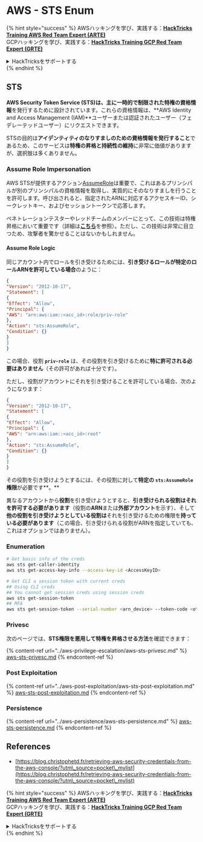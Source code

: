 # AWS - STS Enum

{% hint style="success" %}
AWSハッキングを学び、実践する：<img src="../../../.gitbook/assets/image (1).png" alt="" data-size="line">[**HackTricks Training AWS Red Team Expert (ARTE)**](https://training.hacktricks.xyz/courses/arte)<img src="../../../.gitbook/assets/image (1).png" alt="" data-size="line">\
GCPハッキングを学び、実践する：<img src="../../../.gitbook/assets/image (2).png" alt="" data-size="line">[**HackTricks Training GCP Red Team Expert (GRTE)**<img src="../../../.gitbook/assets/image (2).png" alt="" data-size="line">](https://training.hacktricks.xyz/courses/grte)

<details>

<summary>HackTricksをサポートする</summary>

* [**サブスクリプションプラン**](https://github.com/sponsors/carlospolop)を確認してください！
* **💬 [**Discordグループ**](https://discord.gg/hRep4RUj7f)または[**Telegramグループ**](https://t.me/peass)に参加するか、**Twitter** 🐦 [**@hacktricks\_live**](https://twitter.com/hacktricks\_live)**をフォローしてください。**
* **ハッキングのトリックを共有するには、[**HackTricks**](https://github.com/carlospolop/hacktricks)および[**HackTricks Cloud**](https://github.com/carlospolop/hacktricks-cloud)のGitHubリポジトリにPRを提出してください。**

</details>
{% endhint %}

## STS

**AWS Security Token Service (STS)**は、主に**一時的で制限された特権の資格情報**を発行するために設計されています。これらの資格情報は、**AWS Identity and Access Management (IAM)**ユーザーまたは認証されたユーザー（フェデレーテッドユーザー）にリクエストできます。

STSの目的は**アイデンティティのなりすましのための資格情報を発行すること**であるため、このサービスは**特権の昇格と持続性の維持**に非常に価値がありますが、選択肢は多くありません。

### Assume Role Impersonation

AWS STSが提供するアクション[AssumeRole](https://docs.aws.amazon.com/STS/latest/APIReference/API\_AssumeRole.html)は重要で、これはあるプリンシパルが別のプリンシパルの資格情報を取得し、実質的にそのなりすましを行うことを許可します。呼び出されると、指定されたARNに対応するアクセスキーID、シークレットキー、およびセッショントークンで応答します。

ペネトレーションテスターやレッドチームのメンバーにとって、この技術は特権昇格において重要です（詳細は[**こちら**](../aws-privilege-escalation/aws-sts-privesc.md#sts-assumerole)を参照）。ただし、この技術は非常に目立つため、攻撃者を驚かせることはないかもしれません。

#### Assume Role Logic

同じアカウント内でロールを引き受けるためには、**引き受けるロールが特定のロールARNを許可している場合**のように：
```json
{
"Version": "2012-10-17",
"Statement": [
{
"Effect": "Allow",
"Principal": {
"AWS": "arn:aws:iam::<acc_id>:role/priv-role"
},
"Action": "sts:AssumeRole",
"Condition": {}
}
]
}
```
この場合、役割 **`priv-role`** は、その役割を引き受けるために**特に許可される必要はありません**（その許可があれば十分です）。

ただし、役割がアカウントにそれを引き受けることを許可している場合、次のようになります：
```json
{
"Version": "2012-10-17",
"Statement": [
{
"Effect": "Allow",
"Principal": {
"AWS": "arn:aws:iam::<acc_id>:root"
},
"Action": "sts:AssumeRole",
"Condition": {}
}
]
}
```
その役割を引き受けようとするには、その役割に対して**特定の `sts:AssumeRole` 権限**が必要です**。**

異なるアカウントから**役割**を引き受けようとすると、**引き受けられる役割はそれを許可する必要があります**（役割の**ARN**または**外部アカウント**を示す）、そして**他の役割を引き受けようとしている役割は**それを引き受けるための権限を**持っている必要があります**（この場合、引き受けられる役割がARNを指定していても、これはオプションではありません）。

### Enumeration
```bash
# Get basic info of the creds
aws sts get-caller-identity
aws sts get-access-key-info --access-key-id <AccessKeyID>

# Get CLI a session token with current creds
## Using CLI creds
## You cannot get session creds using session creds
aws sts get-session-token
## MFA
aws sts get-session-token --serial-number <arn_device> --token-code <otp_code>
```
### Privesc

次のページでは、**STS権限を悪用して特権を昇格させる方法**を確認できます：

{% content-ref url="../aws-privilege-escalation/aws-sts-privesc.md" %}
[aws-sts-privesc.md](../aws-privilege-escalation/aws-sts-privesc.md)
{% endcontent-ref %}

### Post Exploitation

{% content-ref url="../aws-post-exploitation/aws-sts-post-exploitation.md" %}
[aws-sts-post-exploitation.md](../aws-post-exploitation/aws-sts-post-exploitation.md)
{% endcontent-ref %}

### Persistence

{% content-ref url="../aws-persistence/aws-sts-persistence.md" %}
[aws-sts-persistence.md](../aws-persistence/aws-sts-persistence.md)
{% endcontent-ref %}

## References

* [https://blog.christophetd.fr/retrieving-aws-security-credentials-from-the-aws-console/?utm\_source=pocket\_mylist](https://blog.christophetd.fr/retrieving-aws-security-credentials-from-the-aws-console/?utm\_source=pocket\_mylist)

{% hint style="success" %}
AWSハッキングを学び、実践する：<img src="../../../.gitbook/assets/image (1).png" alt="" data-size="line">[**HackTricks Training AWS Red Team Expert (ARTE)**](https://training.hacktricks.xyz/courses/arte)<img src="../../../.gitbook/assets/image (1).png" alt="" data-size="line">\
GCPハッキングを学び、実践する：<img src="../../../.gitbook/assets/image (2).png" alt="" data-size="line">[**HackTricks Training GCP Red Team Expert (GRTE)**<img src="../../../.gitbook/assets/image (2).png" alt="" data-size="line">](https://training.hacktricks.xyz/courses/grte)

<details>

<summary>HackTricksをサポートする</summary>

* [**サブスクリプションプラン**](https://github.com/sponsors/carlospolop)を確認してください！
* **💬 [**Discordグループ**](https://discord.gg/hRep4RUj7f)または[**テレグラムグループ**](https://t.me/peass)に参加するか、**Twitter** 🐦 [**@hacktricks\_live**](https://twitter.com/hacktricks\_live)**をフォローしてください。**
* **[**HackTricks**](https://github.com/carlospolop/hacktricks)および[**HackTricks Cloud**](https://github.com/carlospolop/hacktricks-cloud)のgithubリポジトリにPRを提出してハッキングトリックを共有してください。**

</details>
{% endhint %}
